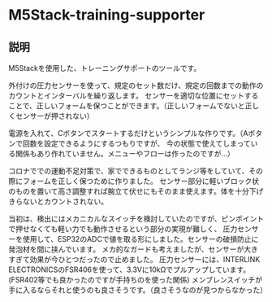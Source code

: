 # M5Stack-training-supporter

## 説明
M5Stackを使用した、トレーニングサポートのツールです。

外付けの圧力センサーを使って、規定のセット数だけ、規定の回数までの動作のカウントとインターバルを繰り返します。
センサーを適切な位置にセットすることで、正しいフォームを保つことができます。（正しいフォームでないと正しくセンサーが押されない）

電源を入れて、Cボタンでスタートするだけというシンプルな作りです。（Aボタンで回数を設定できるようにするつもりですが、
今の状態で使えてしまっている関係もあり作れていません。メニューやフローは作ったのですが…）

コロナででの運動不足対策で、家でできるものとしてランジ等をしていて、その際にフォームを正しく保つために作りました。
センサー部分に軽いブロック状のものを置いて高さ調整すれば腕立て伏せにもそのまま使えます。体を十分下げきらないとカウントされない。

当初は、検出にはメカニカルなスイッチを検討していたのですが、ピンポイントで押せなくても軽い力でも動作させるという部分の実現が難しく、
圧力センサーを使用して、ESP32のADCで値を取る形にしました。センサーの破損防止に発泡材を間に挟んでいます。
メカ的なガードも考えましたが、センサーが大きすぎて効果が今ひとつだったので止めました。
圧力センサーには、INTERLINK ELECTRONICSのFSR406を使って、3.3Vに10kΩでプルアップしています。(FSR402等でも良かったのですが手持ちのを使った関係)
メンブレンスイッチが手に入るならそれと使うのも良さそうです。（良さそうなのが見つからなかった）
